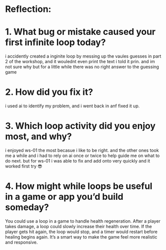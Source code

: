 # Reflection:

# 1. What bug or mistake caused your first infinite loop today?
i accidently created a inginite loop by messing up the vaules guesses in part 2 of the workshop, and it woulednt even print the text i told it prin. and im not sure why but for a little while there was no right answer to the guessing game
# 2. How did you fix it?
i used ai to identify my problem, and i went back in anf fixed it up. 
# 3. Which loop activity did you enjoy most, and why?
i enjoyed ws-01 the most becasue i like to be right. and the other ones took me a while and i had to rely on ai once or twice to help guide me on what to do next. but for ws-01 i was able to fix and add onto very quickly and it worked first try  😎


# 4. How might while loops be useful in a game or app you’d build someday?
You could use a loop in a game to handle health regeneration. After a player takes damage, a loop could slowly increase their health over time. If the player gets hit again, the loop would stop, and a timer would restart before healing begins again. It’s a smart way to make the game feel more realistic and responsive.